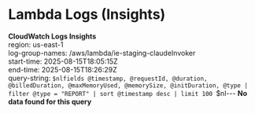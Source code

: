 ﻿# Lambda Logs (Insights)

**CloudWatch Logs Insights**  
region: us-east-1  
log-group-names: /aws/lambda/ie-staging-claudeInvoker  
start-time: 2025-08-15T18:05:15Z  
end-time: 2025-08-15T18:26:29Z  
query-string:
`$nlfields @timestamp, @requestId, @duration, @billedDuration, @maxMemoryUsed, @memorySize, @initDuration, @type
| filter @type = "REPORT"
| sort @timestamp desc
| limit 100
`$nl---
**No data found for this query**

